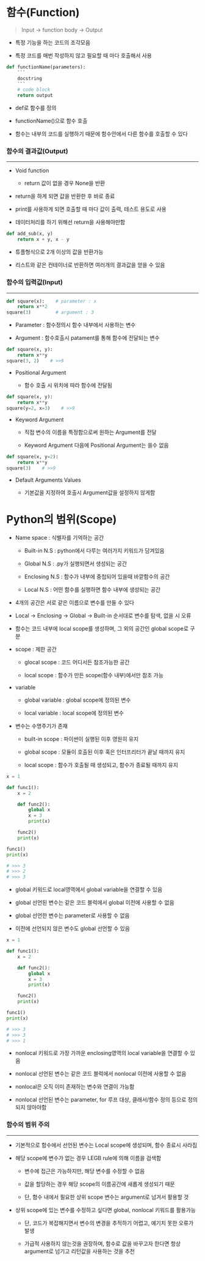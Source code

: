 # 함수(Function)

> Input -> function body -> Output

- 특정 기능을 하는 코드의 조각모음

- 특정 코드를 매번 작성하지 않고 필요할 때 마다 호출해서 사용

```python
def functionName(parameters):
    ```
    docstring
    ```
    # code block
    return output
```

- def로 함수를 정의

- functionName()으로 함수 호출

- 함수는 내부의 코드를 실행하기 때문에 함수안에서 다른 함수를 호출할 수 있다

### 함수의 결과값(Output)

---

- Void function
  
  - return 값이 없을 경우 None을 반환

- return을 하게 되면 값을 반환한 후 바로 종료

- print를 사용하게 되면 호출할 때 마다 값이 출력, 테스트 용도로 사용

- 데이터처리를 하기 위해선 return을 사용해야만함

```python
def add_sub(x, y)
    return x + y, x - y
```

- 튜플형식으로 2개 이상의 값을 반환가능

- 리스트와 같은 컨테이너로 반환하면 여러개의 결과값을 얻을 수 있음

### 함수의 입력값(Input)

---

```python
def square(x):    # parameter : x
    return x**2
square(3)         # argument : 3
```

- Parameter : 함수정의시 함수 내부에서 사용하는 변수

- Argument : 함수호출시 patament를 통해 함수에 전달되는 변수

```python
def square(x, y):
    return x**y
square(3, 2)    # >>9
```

- Positional Argument
  
  - 함수 호출 시 위치에 따라 함수에 전달됨

```python
def square(x, y):
    return x**y
square(y=2, x=3)    # >>9
```

- Keyword Argument
  
  - 직접 변수의 이름을 특정함으로써 원하는 Argument를 전달
  
  - Keyword Argument 다음에 Positional Argument는 쓸수 없음

```python
def square(x, y=2):
    return x**y
square(3)    # >>9
```

- Default Arguments Values
  
  - 기본값을 지정하여 호출시 Argument값을 설정하지 않게함



# Python의 범위(Scope)

- Name space : 식별자를 기억하는 공간
  
  - Built-in N.S : python에서 다루는 여러가지 키워드가 담겨있음
  
  - Global N.S : .py가 실행되면서 생성되는 공간
  
  - Enclosing N.S : 함수가 내부에 중첩되어 있을때 바깥함수의 공간
  
  - Local N.S : 어떤 함수를 실행하면 함수 내부에 생성되는 공간

- 4개의 공간은 서로 같은 이름으로 변수를 만들 수 있다

- Local -> Enclosing -> Global -> Built-in 순서대로 변수를 탐색, 없을 시 오류

- 함수는 코드 내부에 local scope를 생성하며, 그 외의 공간인 global scope로 구분

- scope : 제한 공간
  
  - glocal scope : 코드 어디서든 참조가능한 공간
  
  - local scope : 함수가 만든 scope(함수 내부)에서만 참조 가능

- variable
  
  - global variable : global scope에 정의된 변수
  
  - local variable : local scope에 정의된 변수

- 변수는 수명주기가 존재
  
  - built-in scope : 파이썬이 실행된 이후 영원히 유지
  
  - global scope : 모듈이 호출된 이후 혹은 인터프리터가 끝날 때까지 유지
  
  - local scope : 함수가 호출될 때 생성되고, 함수가 종료될 때까지 유지

```python
x = 1

def func1():
    x = 2

    def func2():
        global x
        x = 3
        print(x)

    func2()
    print(x)

func1()
print(x)

# >>> 3
# >>> 2
# >>> 3
```

- global 키워드로 local영역에서 global variable을 연결할 수 있음

- global 선언된 변수는 같은 코드 블럭에서 global 이전에 사용할 수 없음

- global 선언한 변수는 parameter로 사용할 수 없음

- 이전에 선언되지 않은 변수도 global 선언할 수 있음



```python
x = 1

def func1():
    x = 2

    def func2():
        global x
        x = 3
        print(x)

    func2()
    print(x)

func1()
print(x)

# >>> 3
# >>> 3
# >>> 1
```

- nonlocal 키워드로 가장 가까운 enclosing영역의 local variable을 연결할 수 있음

- nonlocal 선언된 변수는 같은 코드 블럭에서 nonlocal 이전에 사용할 수 없음

- nonlocal은 오직 이미 존재하는 변수와 연결이 가능함

- nonlocal 선언된 변수는 parameter, for 루프 대상, 클래서/함수 정의 등으로 정의되지 않아야함



### 함수의 범위 주의

---

- 기본적으로 함수에서 선언된 변수는 Local scope에 생성되며, 함수 종료시 사라짐

- 해당 scope에 변수가 없는 경우 LEGB rule에 의해 이름을 검색함
  
  - 변수에 접근은 가능하지만, 해당 변수를 수정할 수 없음
  
  - 값을 할당하는 경우 해당 scope의 이름공간에 새롭게 생성되기 때문
  
  - 단, 함수 내에서 필요한 상위 scope 변수는 argument로 넘겨서 활용할 것

- 상위 scope에 있는 변수를 수정하고 싶다면 global, nonlocal 키워드를 활용가능
  
  - 단, 코드가 복잡해지면서 변수의 변경을 추적하기 어렵고, 예기치 못한 오류가 발생
  
  - 가급적 사용하지 않는것을 권장하며, 함수로 값을 바꾸고자 한다면 항상 argument로 넘기고 리턴값을 사용하는 것을 추천


